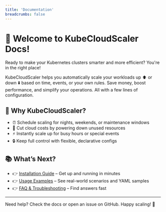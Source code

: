 ```yaml
---
title: 'Documentation'
breadcrumbs: false
---
```


# 👋 Welcome to KubeCloudScaler Docs!

Ready to make your Kubernetes clusters smarter and more efficient? You're in the right place!

KubeCloudScaler helps you automatically scale your workloads up ⬆️ or down ⬇️ based on time, events, or your own rules. Save money, boost performance, and simplify your operations. All with a few lines of configuration.

## 🚀 Why KubeCloudScaler?

- ⏰ Schedule scaling for nights, weekends, or maintenance windows
- 💸 Cut cloud costs by powering down unused resources
- ⚡ Instantly scale up for busy hours or special events
- 🔒 Keep full control with flexible, declarative configs

## 📚 What’s Next?

- 👉 [Installation Guide](install) – Get up and running in minutes
- 👉 [Usage Examples](usage) – See real-world scenarios and YAML samples
- 👉 [FAQ & Troubleshooting](faq) – Find answers fast

---

Need help? Check the docs or open an issue on GitHub. Happy scaling! 🎉
